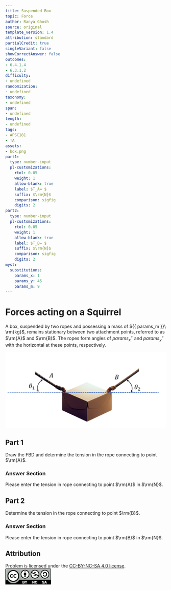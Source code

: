 ```yaml
---
title: Suspended Box
topic: Force
author: Ranya Ghosh
source: original
template_version: 1.4
attribution: standard
partialCredit: true
singleVariant: false
showCorrectAnswer: false
outcomes:
- 6.4.1.4
- 6.3.1.2
difficulty:
- undefined
randomization:
- undefined
taxonomy:
- undefined
span:
- undefined
length:
- undefined
tags:
- APSC181
- TA
assets:
- box.png
part1:
  type: number-input
  pl-customizations:
    rtol: 0.05
    weight: 1
    allow-blank: true
    label: $T_A= $
    suffix: $\rm{N}$
    comparison: sigfig
    digits: 2
part2:
  type: number-input
  pl-customizations:
    rtol: 0.05
    weight: 1
    allow-blank: true
    label: $T_B= $
    suffix: $\rm{N}$
    comparison: sigfig
    digits: 2
myst:
  substitutions:
    params_x: 1
    params_y: 45
    params_m: 9
---
```

# Forces acting on a Squirrel
A box, suspended by two ropes and possessing a mass of ${{ params_m }}\ \rm{kg}$, remains stationary between two attachment points, referred to as $\rm{A}$ and $\rm{B}$. The ropes form angles of ${{ params_x}}^{\circ}$ and ${{ params_y }}^{\circ}$ with the horizontal at these points, respectively.<br>

<img src="box.png" width=800>

## Part 1

Draw the FBD and determine the tension in the rope connecting to point $\rm{A}$.

### Answer Section

Please enter the tension in rope connecting to point $\rm{A}$ in $\rm{N}$.

## Part 2

Determine the tension in the rope connecting to point $\rm{B}$.

### Answer Section

Please enter the tension in rope connecting to point $\rm{B}$ in $\rm{N}$.

## Attribution

Problem is licensed under the [CC-BY-NC-SA 4.0 license](https://creativecommons.org/licenses/by-nc-sa/4.0/).<br> ![The Creative Commons 4.0 license requiring attribution-BY, non-commercial-NC, and share-alike-SA license.](https://raw.githubusercontent.com/firasm/bits/master/by-nc-sa.png)